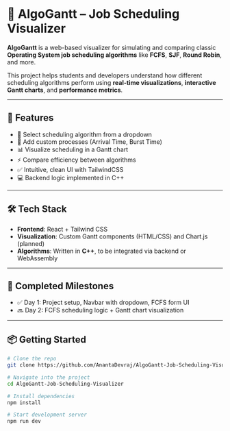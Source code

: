 # 🚀 AlgoGantt – Job Scheduling Visualizer

**AlgoGantt** is a web-based visualizer for simulating and comparing classic **Operating System job scheduling algorithms** like **FCFS**, **SJF**, **Round Robin**, and more.

This project helps students and developers understand how different scheduling algorithms perform using **real-time visualizations**, **interactive Gantt charts**, and **performance metrics**.

---

## 🧠 Features

- 🔄 Select scheduling algorithm from a dropdown
- 🧾 Add custom processes (Arrival Time, Burst Time)
- 📊 Visualize scheduling in a Gantt chart
- ⚡ Compare efficiency between algorithms
- ✅ Intuitive, clean UI with TailwindCSS
- 💻 Backend logic implemented in C++

---

## 🛠️ Tech Stack

- **Frontend**: React + Tailwind CSS
- **Visualization**: Custom Gantt components (HTML/CSS) and Chart.js (planned)
- **Algorithms**: Written in **C++**, to be integrated via backend or WebAssembly

---

## 📅 Completed Milestones

- ✅ Day 1: Project setup, Navbar with dropdown, FCFS form UI
- 🔜 Day 2: FCFS scheduling logic + Gantt chart visualization

---

## 📦 Getting Started

```bash
# Clone the repo
git clone https://github.com/AnantaDevraj/AlgoGantt-Job-Scheduling-Visualizer.git

# Navigate into the project
cd AlgoGantt-Job-Scheduling-Visualizer

# Install dependencies
npm install

# Start development server
npm run dev
